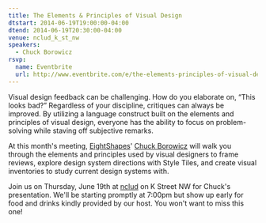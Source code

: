 ```yaml
---
title: The Elements & Principles of Visual Design
dtstart: 2014-06-19T19:00:00-04:00
dtend: 2014-06-19T20:30:00-04:00
venue: nclud_k_st_nw
speakers:
  - Chuck Borowicz
rsvp:
  name: Eventbrite
  url: http://www.eventbrite.com/e/the-elements-principles-of-visual-design-tickets-11728990727
---
```


Visual design feedback can be challenging. How do you elaborate on, “This looks bad?” Regardless of your discipline, critiques can always be improved. By utilizing a language construct built on the elements and principles of visual design, everyone has the ability to focus on problem-solving while staving off subjective remarks.

At this month's meeting, [EightShapes](http://eightshapes.com/)' [Chuck Borowicz](http://chuckborowicz.com/) will walk you through the elements and principles used by visual designers to frame reviews, explore design system directions with Style Tiles, and create visual inventories to study current design systems with.

Join us on Thursday, June 19th at [nclud](http://nclud.com/) on K Street NW for Chuck's presentation. We'll be starting promptly at 7:00pm but show up early for food and drinks kindly provided by our host. You won't want to miss this one!